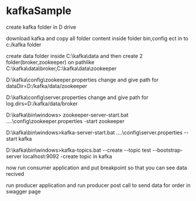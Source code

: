 # kafkaSample


create kafka folder in D drive 

download kafka and copy all folder content inside folder  bin,config ect in to c:/kafka folder

create data folder inside C:\kafka\data  and then create 2 folder(broker,zookeeper) on pathlike   C:\kafka\data\broker,C:\kafka\data\zookeeper 

D:\kafka\config\zookeeper.properties   	   change and give path for dataDir=D:/kafka/data/zookeeper

D:\kafka\config\server.properties        change and give path for log.dirs=D:/kafka/data/broker 

D:\kafka\bin\windows> zookeeper-server-start.bat ..\..\config\zookeeper.properties    					-start zookeeper

D:\kafka\bin\windows>kafka-server-start.bat ..\..\config\server.properties  							--start kafka

D:\kafka\bin\windows>kafka-topics.bat --create --topic test --bootstrap-server localhost:9092      -create topic in kafka

now run consumer application and put breakpoint so that you can see data recived

run producer application and run producer post call to send data for order in swagger page